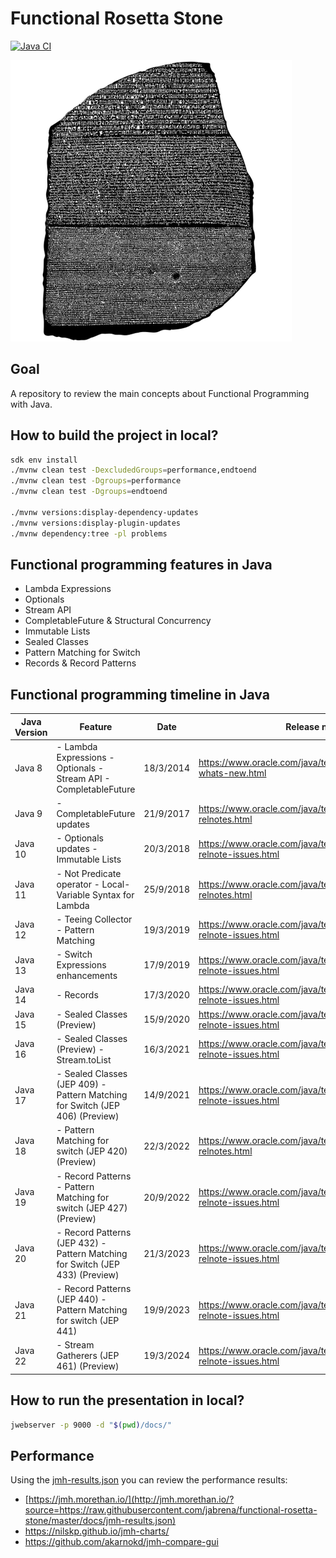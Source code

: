 # Functional Rosetta Stone

[![Java CI](https://github.com/jabrena/functional-rosetta-stone/actions/workflows/maven.yml/badge.svg)](https://github.com/jabrena/functional-rosetta-stone/actions/workflows/maven.yml)

![](./docs/rosetta_stone.png)

## Goal

A repository to review the main concepts about Functional Programming with Java.

## How to build the project in local?

```bash
sdk env install
./mvnw clean test -DexcludedGroups=performance,endtoend
./mvnw clean test -Dgroups=performance
./mvnw clean test -Dgroups=endtoend

./mvnw versions:display-dependency-updates
./mvnw versions:display-plugin-updates
./mvnw dependency:tree -pl problems 
```

## Functional programming features in Java

- Lambda Expressions 
- Optionals 
- Stream API 
- CompletableFuture & Structural Concurrency
- Immutable Lists
- Sealed Classes
- Pattern Matching for Switch
- Records & Record Patterns

## Functional programming timeline in Java

| Java Version | Feature                                                                             | Date      | Release notes                                                          |
|--------------|-------------------------------------------------------------------------------------|-----------|------------------------------------------------------------------------|
| Java 8       | - Lambda Expressions - Optionals - Stream API - CompletableFuture                   | 18/3/2014 | https://www.oracle.com/java/technologies/javase/8-whats-new.html       |
| Java 9       | - CompletableFuture updates                                                         | 21/9/2017 | https://www.oracle.com/java/technologies/javase/9-all-relnotes.html    |
| Java 10      | - Optionals updates - Immutable Lists                                               | 20/3/2018 | https://www.oracle.com/java/technologies/javase/10-relnote-issues.html |
| Java 11      | - Not Predicate operator - Local-Variable Syntax for Lambda                         | 25/9/2018 | https://www.oracle.com/java/technologies/javase/11all-relnotes.html    |
| Java 12      | - Teeing Collector - Pattern Matching                                               | 19/3/2019 | https://www.oracle.com/java/technologies/javase/12-relnote-issues.html |
| Java 13      | - Switch Expressions enhancements                                                   | 17/9/2019 | https://www.oracle.com/java/technologies/javase/13-relnote-issues.html |
| Java 14      | - Records                                                                           | 17/3/2020 | https://www.oracle.com/java/technologies/javase/14-relnote-issues.html |
| Java 15      | - Sealed Classes (Preview)                                                          | 15/9/2020 | https://www.oracle.com/java/technologies/javase/15-relnote-issues.html |
| Java 16      | - Sealed Classes (Preview) - Stream.toList                                          | 16/3/2021 | https://www.oracle.com/java/technologies/javase/16-relnote-issues.html |
| Java 17      | - Sealed Classes (JEP 409) - Pattern Matching for Switch (JEP 406) (Preview)        | 14/9/2021 | https://www.oracle.com/java/technologies/javase/17-relnote-issues.html |
| Java 18      | - Pattern Matching for switch (JEP 420) (Preview)                                   | 22/3/2022 | https://www.oracle.com/java/technologies/javase/18all-relnotes.html    |
| Java 19      | - Record Patterns - Pattern Matching for switch (JEP 427) (Preview) | 20/9/2022 | https://www.oracle.com/java/technologies/javase/19-relnote-issues.html |
| Java 20      | - Record Patterns (JEP 432) - Pattern Matching for Switch (JEP 433) (Preview)       | 21/3/2023 | https://www.oracle.com/java/technologies/javase/20-relnote-issues.html |
| Java 21      | - Record Patterns (JEP 440) - Pattern Matching for switch (JEP 441)                 | 19/9/2023 | https://www.oracle.com/java/technologies/javase/21-relnote-issues.html |
| Java 22      | - Stream Gatherers (JEP 461) (Preview)                                              | 19/3/2024 | https://www.oracle.com/java/technologies/javase/22-relnote-issues.html |


## How to run the presentation in local?

```bash
jwebserver -p 9000 -d "$(pwd)/docs/"
```

## Performance

Using the [jmh-results.json](https://github.com/jabrena/functional-rosetta-stone/blob/master/docs/jmh-results.json) 
you can review the performance results: 

- [https://jmh.morethan.io/](http://jmh.morethan.io/?source=https://raw.githubusercontent.com/jabrena/functional-rosetta-stone/master/docs/jmh-results.json)
- https://nilskp.github.io/jmh-charts/
- https://github.com/akarnokd/jmh-compare-gui

